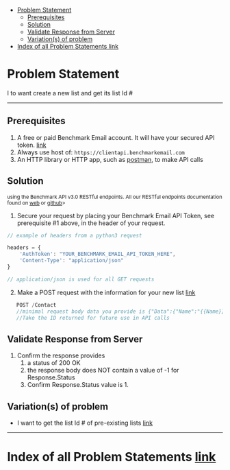 - [Problem Statement](#problem-statement)
    - [Prerequisites](#prerequisites)
    - [Solution](#solution)
    - [Validate Response from Server](#validate-response-from-server)
    - [Variation(s) of problem](#variations-of-problem)
- [Index of all Problem Statements link](#index-of-all-problem-statements-link)

# Problem Statement

I to want create a new list and get its list Id #

---

## Prerequisites

1. A free or paid Benchmark Email account. It will have your secured API token.  [link](https://ui.benchmarkemail.com/Integrate#AP)
1. Always use host of: `https://clientapi.benchmarkemail.com`
1. An HTTP library or HTTP app, such as [postman](https://www.getpostman.com/), to make API calls

## Solution

<sub>using the Benchmark API v3.0 RESTful endpoints. All our RESTful endpoints documentation found on [web](https://developer.benchmarkemail.com/) or [github](https://github.com/BenchmarkEmail/RESTful-API-v3/tree/master/Postman%20Collections)></sub>

1. Secure your request by placing your Benchmark Email API Token, see prerequisite #1 above, in the header of your request.

```javascript
// example of headers from a python3 request

headers = {
    'AuthToken': "YOUR_BENCHMARK_EMAIL_API_TOKEN_HERE",
    'Content-Type': "application/json" 
}

// application/json is used for all GET requests
```

2. Make a POST request with the information for your new list [link](https://developer.benchmarkemail.com/#16e1491e-69f8-e71a-c374-d99e55c322cf)

```js
   POST /Contact
   //minimal request body data you provide is {"Data":{"Name":"{{Name}}","Description":"{{Description}}"}}
   //Take the ID returned for future use in API calls
```

## Validate Response from Server

1. Confirm the response provides
    1. a status of 200 OK 
    1. the response body does NOT contain a value of -1 for Response.Status
    1. Confirm Response.Status value is 1.

## Variation(s) of problem

- I want to get the list Id # of pre-existing lists [link]()

---

# Index of all Problem Statements [link](https://benchmarkemail.github.io/RESTful-API-v3/)
